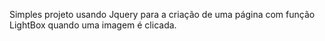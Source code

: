 Simples projeto usando Jquery para a criação de uma página com função LightBox quando uma imagem é clicada.
